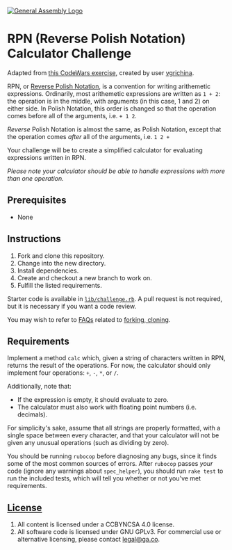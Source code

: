 [![General Assembly Logo](https://camo.githubusercontent.com/1a91b05b8f4d44b5bbfb83abac2b0996d8e26c92/687474703a2f2f692e696d6775722e636f6d2f6b6538555354712e706e67)](https://generalassemb.ly/education/web-development-immersive)

# RPN (Reverse Polish Notation) Calculator Challenge

Adapted from [this CodeWars exercise](http://www.codewars.com/kata/reverse-polish-notation-calculator/ruby),
created by user [vgrichina](http://www.codewars.com/users/vgrichina).

RPN, or [Reverse Polish Notation](https://en.wikipedia.org/wiki/Reverse_Polish_notation),
is a convention for writing arithemetic expressions.
Ordinarily, most arithemetic expressions are written as `1 + 2`: the operation
is in the middle, with arguments (in this case, 1 and 2) on either side.
In Polish Notation, this order is changed so that the operation comes
before all of the arguments, i.e. `+ 1 2`.

_Reverse_ Polish Notation is almost the same, as Polish Notation, except that
 the operation comes _after_ all of the arguments, i.e. `1 2 +`

Your challenge will be to create a simplified calculator for evaluating
expressions written in RPN.

_Please note your calculator should be able to handle expressions with more_
_than one operation._

## Prerequisites

-   None

## Instructions

1.  Fork and clone this repository.
1.  Change into the new directory.
1.  Install dependencies.
1.  Create and checkout a new branch to work on.
1.  Fulfill the listed requirements.

Starter code is available in [`lib/challenge.rb`](lib/challenge.rb). A pull
request is not required, but it is necessary if you want a code review.

You may wish to refer to [FAQs](https://github.com/ga-wdi-boston/meta/wiki/)
related to [forking,
cloning](https://github.com/ga-wdi-boston/meta/wiki/ForkAndClone).

## Requirements

Implement a method `calc` which, given a string of characters written in RPN,
returns the result of the operations.
For now, the calculator should only implement four operations: `+`, `-`, `*`,
or `/`.

Additionally, note that:

-   If the expression is empty, it should evaluate to zero.
-   The calculator must also work with floating point numbers (i.e. decimals).

For simplicity's sake, assume that all strings are properly formatted, with
a single space between every character, and that your calculator will not be
given any unusual operations (such as dividing by zero).

You should be running `rubocop` before diagnosing any bugs, since it finds
some of the most common sources of errors.
After `rubocop` passes _your_ code (ignore any warnings about `spec_helper`),
you should run `rake test` to run the included tests, which will tell you
whether or not you've met requirements.

## [License](LICENSE)

1.  All content is licensed under a CC­BY­NC­SA 4.0 license.
1.  All software code is licensed under GNU GPLv3. For commercial use or
   alternative licensing, please contact legal@ga.co.
